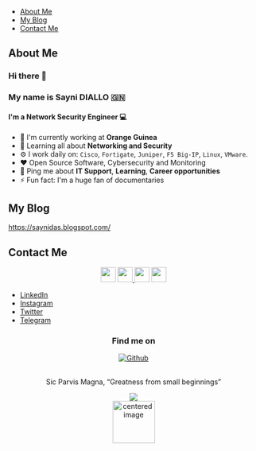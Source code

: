 * [About Me](#about-me)
* [My Blog](#my-blog)
* [Contact Me](#contact-me)

## About Me

### Hi there 👋
### My name is Sayni DIALLO 🇬🇳
#### I'm a Network Security Engineer :computer:


- 🏢 I'm currently working at **Orange Guinea** 
- 🌱 Learning all about **Networking and Security**
- ⚙️ I work daily on: `Cisco`, `Fortigate`, `Juniper`, `F5 Big-IP`, `Linux`, `VMware`.
- ❤️ Open Source Software, Cybersecurity and Monitoring
- 💬 Ping me about **IT Support**, **Learning**, **Career opportunities**
- ⚡ Fun fact: I'm a huge fan of documentaries

## My Blog
https://saynidas.blogspot.com/
## Contact Me
<p align='center'>
<a href="https://www.linkedin.com/in/saynidiallo/"><img height="30" src="https://www.freeiconspng.com/uploads/linkedin-logo-3.png"></a>
<a href="https://instagram.com/daskaarismatik"><img height="30" src="https://www.freeiconspng.com/uploads/new-instagram-icon-2.jpg">
<a href="https://twitter.com/saynidas"><img height="30" src="https://www.freeiconspng.com/uploads/logo-twitter-icon-symbol-0.png"></a>
<a href="https://t.me/s577b"><img height="30" src="https://www.freeiconspng.com/uploads/telegram-app-icon-2.png"/></a>
</p>

<ul>
<li><a href="https://linkedin.com/in/saynidiallo" rel="me">LinkedIn</a>
<li><a href="https://www.instagram.com/daskaarismatik/" rel="me">Instagram</a>
<li><a href="https://twitter.com/saynidas" rel="me">Twitter</a>
<li><a href="https://t.me/s577b" rel="me">Telegram</a>
</li>
</ul>

</p>
<h3 align="center">Find me on</h3>
<p align="center"><a 
href="https://github.com/daskaarismatik"><img alt="Github" 
src="https://img.shields.io/badge/GitHub-%2312100E.svg?&style=for-the-badge&logo=Github&logoColor=white" /></a>
</p>

<p align="center">
<br>
<text>Sic Parvis Magna, “Greatness from small beginnings”</text>
</p>

<p align="center">
<img src="https://visitor-badge.glitch.me/badge?page_id=daskaarismatik.daskaarismatik"/>
<br>
<img alt="centered image" height="85" src="https://upload.wikimedia.org/wikipedia/commons/e/ed/Flag_of_Guinea.svg"/>
<br>
</p>
